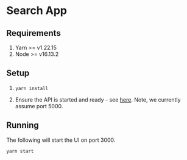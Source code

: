 # Search App

## Requirements

1. Yarn >= v1.22.15
2. Node >= v16.13.2

## Setup

1. `yarn install`

2. Ensure the API is started and ready - see [here](https://github.com/saadsharif/ttds-group/api). Note, we currently assume port 5000.


## Running

The following will start the UI on port 3000.

`yarn start`
